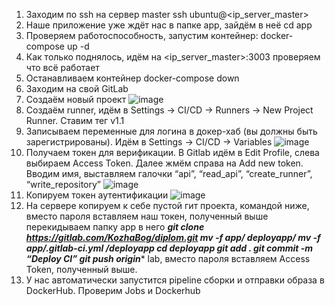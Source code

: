 1.	Заходим по ssh на сервер master
ssh ubuntu@<ip_server_master>
2.	Наше приложение уже ждёт нас в папке app, зайдём в неё
cd app
3.	Проверяем работоспособность, запустим контейнер:
docker-compose up -d
4.	Как только поднялось, идём на <ip_server_master>:3003 проверяем что всё работает
5.	Останавливаем контейнер
docker-compose down
6.	Заходим на свой GitLab
7.	Создаём новый проект
![image](https://github.com/KozhaBog/Diplom/assets/122201504/190dfadb-8ba4-4ae8-8c10-d6e1c5cc7790)
8.	Создаём runner, идём в Settings -> CI/CD -> Runners -> New Project Runner. Ставим тег v1.1
9.	Записываем переменные для логина в докер-хаб (вы должны быть зарегистрированы). Идём в Settings -> CI/CD -> Variables
![image](https://github.com/KozhaBog/Diplom/assets/122201504/fd57079c-b1e9-45cd-b288-45a42041c698)
10. Получаем токен для верификации. В Gitlab идём в Edit Profile, слева выбираем Access Token. Далее жмём справа на Add new token. Вводим имя, выставляем галочки “api”, “read_api”, “create_runner”, “write_repository”
![image](https://github.com/KozhaBog/Diplom/assets/122201504/6ecff7bf-7940-4ad3-8331-7f4895f5c1d2)
11.	Копируем токен аутентификации
![image](https://github.com/KozhaBog/Diplom/assets/122201504/e4df0279-f62c-40dd-831a-f5486f19635c)
12.	На сервере копируем к себе пустой гит проекта, командой ниже, вместо пароля вставляем наш токен, полученный выше перекидываем папку app в него
****git clone https://gitlab.com/KozhaBog/diplom.git
mv -f app/* deployapp/ 
mv -f app/.gitlab-ci.yml /deployapp
cd deployapp
git add .
git commit -m “Deploy CI”
git push origin****
lab, вместо пароля вставляем Access Token, полученный выше.
17.	У нас автоматически запустится pipeline сборки и отправки образа в DockerHub. Проверим Jobs и Dockerhub
